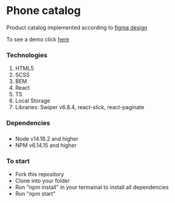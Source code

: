 # Phone catalog
Product catalog implemented according to [figma design](https://www.figma.com/file/uEetgWenSRxk9jgiym6Yzp/Phone-catalog-redesign?type=design&node-id=1-2&mode=design&t=GXkaWm3zHbOntqqP-0)

To see a demo click [here](https://vitalii-fedusov.github.io/the-MET-museum-landing/)
### Technologies
1. HTML5
2. SCSS
4. BEM
5. React
6. TS
7. Local Storage
8. Libraries: Swiper v6.8.4, react-slick, react-paginate
### Dependencies
###
- Node v14.18.2 and higher
- NPM v6.14.15 and higher
### To start
- Fork this repository
- Clone into your folder
- Run "npm install" in your termainal to install all dependencies
- Run "npm start"
